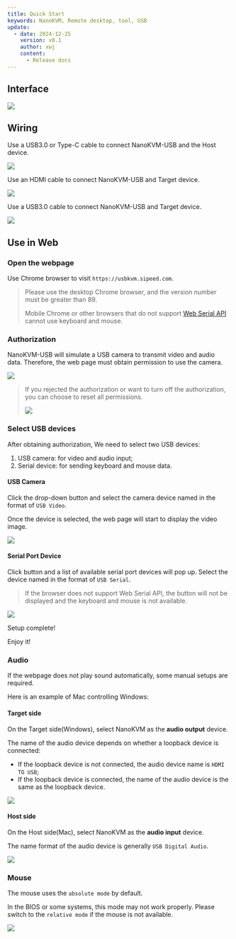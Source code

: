 ```yaml
---
title: Quick Start
keywords: NanoKVM, Remote desktop, tool, USB
update:
  - date: 2024-12-25
    version: v0.1
    author: xwj
    content:
      - Release docs
---
```


## Interface

![](./../../../assets/NanoKVM/usb/interface.jpg)

## Wiring

Use a USB3.0 or Type-C cable to connect NanoKVM-USB and the Host device.

![](./../../../assets/NanoKVM/usb/quick_start/wiring1.png)

Use an HDMI cable to connect NanoKVM-USB and Target device.

![](./../../../assets/NanoKVM/usb/quick_start/wiring2.png)

Use a USB3.0 cable to connect NanoKVM-USB and Target device.

![](./../../../assets/NanoKVM/usb/quick_start/wiring3.png)

## Use in Web

### Open the webpage

Use Chrome browser to visit `https://usbkvm.sipeed.com`.

> Please use the desktop Chrome browser, and the version number must be greater than 89.
>
> Mobile Chrome or other browsers that do not support [Web Serial API](https://developer.mozilla.org/en-US/docs/Web/API/Serial) cannot use keyboard and mouse.

### Authorization

NanoKVM-USB will simulate a USB camera to transmit video and audio data. Therefore, the web page must obtain permission to use the camera.

![](./../../../assets/NanoKVM/usb/quick_start/auth_camera.png)

> If you rejected the authorization or want to turn off the authorization, you can choose to reset all permissions.
>
> ![](./../../../assets/NanoKVM/usb/quick_start/reset.png)

### Select USB devices

After obtaining authorization, We need to select two USB devices:

1. USB camera: for video and audio input;
2. Serial device: for sending keyboard and mouse data.

#### USB Camera

Click the drop-down button and select the camera device named in the format of `USB Video`.

Once the device is selected, the web page will start to display the video image.

![](./../../../assets/NanoKVM/usb/quick_start/usb_video.png)

#### Serial Port Device

Click button and a list of available serial port devices will pop up. Select the device named in the format of `USB Serial`.

> If the browser does not support Web Serial API, the button will not be displayed and the keyboard and mouse is not available.

![](./../../../assets/NanoKVM/usb/quick_start/usb_serial.png)

Setup complete!

Enjoy it!

### Audio

If the webpage does not play sound automatically, some manual setups are required.

Here is an example of Mac controlling Windows:

#### Target side

On the Target side(Windows), select NanoKVM as the **audio output** device.

The name of the audio device depends on whether a loopback device is connected:

- If the loopback device is not connected, the audio device name is `HDMI TO USB`;
- If the loopback device is connected, the name of the audio device is the same as the loopback device.

![](./../../../assets/NanoKVM/usb/quick_start/audio_output.jpg)

#### Host side

On the Host side(Mac), select NanoKVM as the **audio input** device.

The name format of the audio device is generally `USB Digital Audio`.

![](./../../../assets/NanoKVM/usb/quick_start/audio_input.png)

### Mouse

The mouse uses the `absolute mode` by default.

In the BIOS or some systems, this mode may not work properly. Please switch to the `relative mode` if the mouse is not available.

![](./../../../assets/NanoKVM/usb/quick_start/mouse_mode.png)
